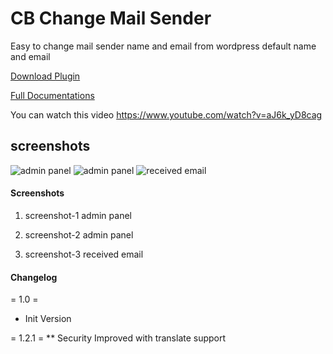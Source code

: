 # CB Change Mail Sender
Easy to change mail sender name and email from wordpress default name and email

[Download Plugin](https://wordpress.org/plugins/cb-change-mail-sender/)

[Full Documentations](http://www.codingbank.com/item/cb-change-mail-sender-wordpress-plugin/)

You can watch this video
https://www.youtube.com/watch?v=aJ6k_yD8cag

## screenshots
![admin panel](https://raw.githubusercontent.com/hmbashar/CB-Change-Mail-Sender/master/screenshots/screenshot-1.png)
![admin panel](https://raw.githubusercontent.com/hmbashar/CB-Change-Mail-Sender/master/screenshots/screenshot-2.png)
![received email](https://raw.githubusercontent.com/hmbashar/CB-Change-Mail-Sender/master/screenshots/screenshot-3.png)

#### Screenshots

1. screenshot-1 admin panel

1. screenshot-2 admin panel

2. screenshot-3 received email

#### Changelog

= 1.0 =
* Init Version

= 1.2.1 =
** Security Improved with translate support
